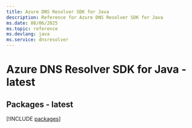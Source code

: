 ```yaml
---
title: Azure DNS Resolver SDK for Java
description: Reference for Azure DNS Resolver SDK for Java
ms.date: 08/06/2025
ms.topic: reference
ms.devlang: java
ms.service: dnsresolver
---
```

# Azure DNS Resolver SDK for Java - latest
## Packages - latest
[!INCLUDE [packages](dns-resolver-index.md)]